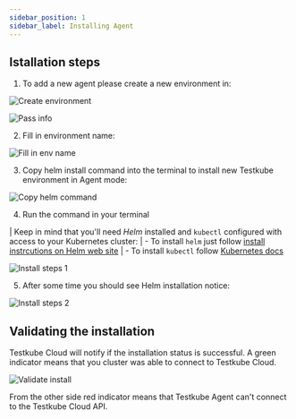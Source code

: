 ```yaml
---
sidebar_position: 1
sidebar_label: Installing Agent
---
```

## Istallation steps

1. To add a new agent please create a new environment in: 

![Create environment](https://user-images.githubusercontent.com/30776/206458556-76c3461e-ef6e-455b-91b1-596cd4b20952.png)


![Pass info](https://user-images.githubusercontent.com/30776/206459262-7e8e5987-f30a-41a5-aada-02a58bfc8b31.png)

2. Fill in environment name: 

![Fill in env name](https://user-images.githubusercontent.com/30776/206459469-ceb3dd3d-0eb5-48ca-89be-6debc807b5d3.png)

3. Copy helm install command into the terminal to install new Testkube environment in Agent mode: 

![Copy helm command](https://user-images.githubusercontent.com/30776/206459486-8c7a50a0-4c7c-43f0-ae6a-5a84941f3613.png)

4. Run the command in your terminal


| Keep in mind that you'll need *Helm* installed and `kubectl` configured with access to your Kubernetes cluster: 
| - To install `helm` just follow [install instrcutions on Helm web site](https://helm.sh/docs/intro/install/)
| - To install `kubectl` follow [Kubernetes docs](https://kubernetes.io/docs/tasks/tools/)

![Install steps 1](https://user-images.githubusercontent.com/30776/206460225-a71ee0ef-15f0-482a-a188-f8d0cfc485cb.png)

5. After some time you should see Helm installation notice: 

![Install steps 2](https://user-images.githubusercontent.com/30776/206460312-86211dd2-dc50-48be-b33b-11f07720df0a.png)


## Validating the installation 

Testkube Cloud will notify if the installation status is successful. A green indicator means that you cluster was able to connect to Testkube Cloud.

![Validate install](https://user-images.githubusercontent.com/30776/206461244-f885c270-fc57-4919-9330-89a1ce5ad082.png)

From the other side red indicator means that Testkube Agent can't connect to the Testkube Cloud API.